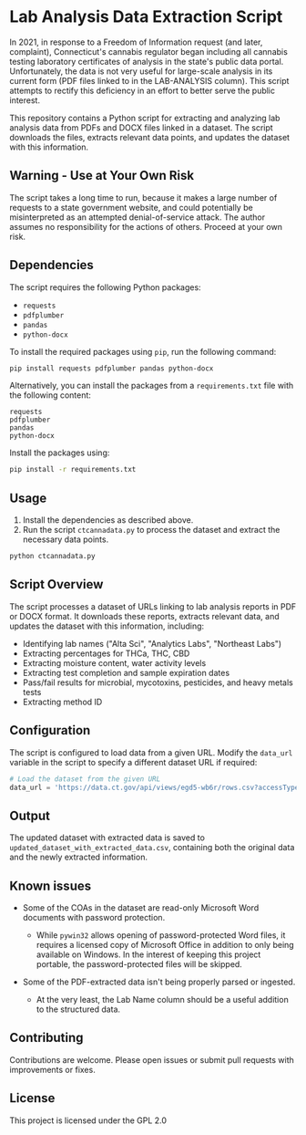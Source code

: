 # Lab Analysis Data Extraction Script

In 2021, in response to a Freedom of Information request (and later, complaint), Connecticut's cannabis regulator began including all cannabis testing laboratory certificates of analysis in the state's public data portal. Unfortunately, the data is not very useful for large-scale analysis in its current form (PDF files linked to in the LAB-ANALYSIS column). This script attempts to rectify this deficiency in an effort to better serve the public interest.

This repository contains a Python script for extracting and analyzing lab analysis data from PDFs and DOCX files linked in a dataset. The script downloads the files, extracts relevant data points, and updates the dataset with this information.

## Warning - Use at Your Own Risk

The script takes a long time to run, because it makes a large number of requests to a state government website, and could potentially be misinterpreted as an attempted denial-of-service attack. The author assumes no responsibility for the actions of others. Proceed at your own risk.

## Dependencies

The script requires the following Python packages:

- `requests`
- `pdfplumber`
- `pandas`
- `python-docx`

To install the required packages using `pip`, run the following command:

```bash
pip install requests pdfplumber pandas python-docx
```

Alternatively, you can install the packages from a `requirements.txt` file with the following content:

```plaintext
requests
pdfplumber
pandas
python-docx
```

Install the packages using:

```bash
pip install -r requirements.txt
```

## Usage

1. Install the dependencies as described above.
2. Run the script `ctcannadata.py` to process the dataset and extract the necessary data points.

```bash
python ctcannadata.py
```

## Script Overview

The script processes a dataset of URLs linking to lab analysis reports in PDF or DOCX format. It downloads these reports, extracts relevant data, and updates the dataset with this information, including:

- Identifying lab names ("Alta Sci", "Analytics Labs", "Northeast Labs")
- Extracting percentages for THCa, THC, CBD
- Extracting moisture content, water activity levels
- Extracting test completion and sample expiration dates
- Pass/fail results for microbial, mycotoxins, pesticides, and heavy metals tests
- Extracting method ID

## Configuration

The script is configured to load data from a given URL. Modify the `data_url` variable in the script to specify a different dataset URL if required:

```python
# Load the dataset from the given URL
data_url = 'https://data.ct.gov/api/views/egd5-wb6r/rows.csv?accessType=DOWNLOAD'
```

## Output

The updated dataset with extracted data is saved to `updated_dataset_with_extracted_data.csv`, containing both the original data and the newly extracted information.

## Known issues

- Some of the COAs in the dataset are read-only Microsoft Word documents with password protection.
  - While `pywin32` allows opening of password-protected Word files, it requires a licensed copy of
Microsoft Office in addition to only being available on Windows. In the interest of keeping this
project portable, the password-protected files will be skipped.

- Some of the PDF-extracted data isn't being properly parsed or ingested.
  - At the very least, the Lab Name column should be a useful addition to the structured data.

## Contributing

Contributions are welcome. Please open issues or submit pull requests with improvements or fixes.

## License

This project is licensed under the GPL 2.0
